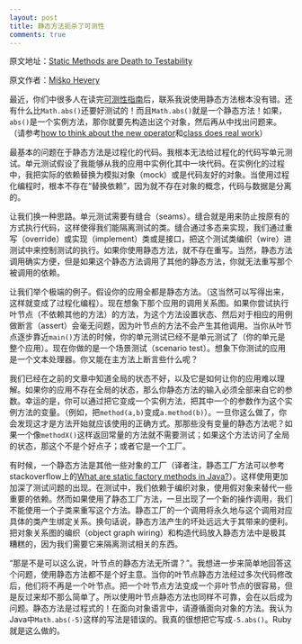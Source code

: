 ```yaml
---
layout: post
title: 静态方法扼杀了可测性
comments: true
---
```


原文地址：[Static Methods are Death to Testability][1]

原文作者：[Miško Hevery][2]

最近，你们中很多人在读完[可测性指南][3]后，联系我说使用静态方法根本没有错。还有什么比`Math.abs()`还要好测试的！而且`Math.abs()`就是一个静态方法！如果，`abs()`是一个实例方法，那你就要先构造出这个对象，然后再从中找出问题来。（请参考[how to think about the new operator][4]和[class does real work][5]）

最基本的问题在于静态方法是过程化的代码。我根本无法给过程化的代码写单元测试。单元测试假设了我能够从我的应用中实例化其中一块代码。在实例化的过程中，我把实际的依赖替换为模拟对象（mock）或是代码友好的对象。当使用过程化编程时，根本不存在“替换依赖”，因为就不存在对象的概念，代码与数据是分离的。

让我们换一种思路。单元测试需要有缝合（seams）。缝合就是用来防止按原有的方式执行代码，这样使得我们能隔离测试的类。缝合通过多态来实现，我们通过重写（override）或实现（implement）类或是接口，把这个测试类编织（wire）进测试中来控制测试的执行。如果你使用静态方法，就不存在重写。当然，静态方法调用确实方便，但是如果这个静态方法调用了其他的静态方法，你就无法重写那个被调用的依赖。

让我们举个极端的例子。假设你的应用全都是静态方法。（这当然可以写得出来，这样就变成了过程化编程）。现在想象下那个应用的调用关系图。如果你尝试执行叶节点（不依赖其他的方法）的方法，为这个方法设置状态、然后对于相应的用例做断言（assert）会毫无问题，因为叶节点的方法不会产生其他调用。当你从叶节点逐步靠近`main()`方法的时候，你的单元测试已经不是单元测试了（你的单元是整个应用）。现在你做的是一个场景测试（scenario test）。想象下你测试的应用是一个文本处理器。你又能在主方法上断言些什么呢？

我们已经在之前的文章中知道全局的状态不好，以及它是如何让你的应用难以理解。如果你的应用不存在全局的状态，那么你静态方法的输入必须全部来自它的参数。幸运的是，你可以通过把它变成一个实例方法，把其中一个的参数作为这个实例方法的变量。（例如，把`method(a,b)`变成`a.method(b)`）。一旦你这么做了，你会发现这才是方法开始就应该使用的正确方式。那那些没有变量的静态方法呢？如果一个像`methodX()`这样返回常量的方法就不需要测试；如果这个方法访问了全局的状态，那这个不是个好点子；或者它是一个工厂。

有时候，一个静态方法是其他一些对象的工厂（译者注，静态工厂方法可以参考stackoverflow上的[What are static factory methods in Java?][6]）。这样使用更加加深了测试问题的出现。在测试中，我们依赖于编织对象，使用假对象来替代一些重要的依赖。然而如果使用了静态工厂方法，一旦出现了一个新的操作调用，我们不能使用一个子类来重写这个方法。静态工厂的一个调用将永久地与这个调用对应具体的类产生绑定关系。换句话说，静态方法产生的坏处远远大于其带来的便利。把对象关系图的编织（object graph wiring）和构造代码放入静态方法中是极其糟糕的，因为我们需要它来隔离测试相关的东西。

“那是不是可以这么说，叶节点的静态方法无所谓？”。我想进一步来简单地回答这个问题，使用静态方法都不是个好主意。当你的叶节点静态方法经过多次代码修改后，他们将不再是一个叶节点。把一个叶节点方法变成一个非叶节点的很容易，但是反过来却不那么简单了。所以使用叶节点静态方法也同样不可靠，会在以后成为问题。静态方法是过程式的！在面向对象语言中，请遵循面向对象的方法。我认为Java中`Math.abs(-5)`这样的写法是错误的。我真的很想把它写成`-5.abs()`。Ruby就是这么做的。

 [1]: http://googletesting.blogspot.com/2008/12/static-methods-are-death-to-testability.html
 [2]: http://misko.hevery.com/about/
 [3]: http://misko.hevery.com/code-reviewers-guide/
 [4]: http://misko.hevery.com/2008/07/08/how-to-think-about-the-new-operator/
 [5]: http://misko.hevery.com/code-reviewers-guide/flaw-constructor-does-real-work/
 [6]: http://stackoverflow.com/questions/929021/what-are-static-factory-methods-in-java
